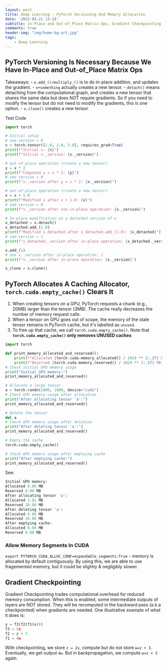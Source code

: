```yaml
---
layout: post
title: Deep Learning - PyTorch Versioning And Memory Allocation
date: '2022-03-21 13:19'
subtitle: In-Place and Out-of_Place Matrix Ops, Gradient Checkpointing
comments: true
header-img: "img/home-bg-art.jpg"
tags:
    - Deep Learning
---
```


## PyTorch Versioning Is Necessary Because We Have In-Place and Out-of_Place Matrix Ops

Takeaways:
    - `x.add_()/multiply_()` is to do in-place addition, and updates the gradient.
    - `x+something` actually creates a new tensor.
    - `detach()` means detaching from the computational graph, and creates a new tensor that shares the same data but does NOT require gradients. So if you need to modify the tensor but do not need to modify the gradients, this is one option.
    - `x.clone()` creates a new tensor

Test Code

```python
import torch

# Initial setup
# see version = 0
x = torch.tensor([1.0, 2.0, 3.0], requires_grad=True)
print(f"Initial x: {x}")
print(f"Initial x._version: {x._version}")

# out-of-place operation (create a new tensor)
y = x * 2
print(f"Computed y = x * 2: {y}")
# see version = 0
print(f"x._version after y = x * 2: {x._version}")

# out-of-place operation (create a new tensor)
x = x + 1.0
print(f"Modified x after x + 1.0: {x}")
# see version = 0
print(f"x._version after non-in-place operation: {x._version}")

# In-place modification on a detached version of x
x_detached = x.detach()
x_detached.add_(1.0)
print(f"Modified x_detached after x_detached.add_(1.0): {x_detached}")
# see version = 1
print(f"x_detached._version after in-place operation: {x_detached._version}")

x.add_(1)
# See x._version after in-place operation: 2
print(f"x._version after in-place operation: {x._version}")

x_clone = x.clone()
```

## PyTorch Allocates A Caching Allocator, `torch.cuda.empty_cache()` Clears It

1. When creating tensors on a GPU, PyTorch requests a chunk (e.g., 20MB) larger than the tensor (3MB). The cache really decreases the number of memory request calls.
2. When a tensor on GPU goes out of scope, the memory of the stale tensor remains in PyTorch cache, but it's labelled as `unused`.
3. To free up that cache, we call `torch.cuda.empty_cache()`. Note that **`torch.cuda.empty_cache()` only removes UNUSED caches**

```python
import torch

def print_memory_allocated_and_reserved():
    print(f"Allocated {torch.cuda.memory_allocated() / 1024 ** 2:.2f} MB")
    print(f"Reserved {torch.cuda.memory_reserved() / 1024 ** 2:.2f} MB")
# Check initial GPU memory usage
print("Initial GPU memory:")
print_memory_allocated_and_reserved()

# Allocate a large tensor
a = torch.randn(1000, 1000, device="cuda")
# Check GPU memory usage after allocation
print("After allocating tensor 'a':")
print_memory_allocated_and_reserved()

# Delete the tensor
del a
# Check GPU memory usage after deletion
print("After deleting tensor 'a':")
print_memory_allocated_and_reserved()

# Empty the cache
torch.cuda.empty_cache()

# Check GPU memory usage after emptying cache
print("After emptying cache:")
print_memory_allocated_and_reserved()
```

See:

```python
Initial GPU memory:
Allocated 0.00 MB
Reserved 0.00 MB
After allocating tensor 'a':
Allocated 3.81 MB
Reserved 20.00 MB
After deleting tensor 'a':
Allocated 0.00 MB
Reserved 20.00 MB
After emptying cache:
Allocated 0.00 MB
Reserved 0.00 MB
```

### Allow Memory Segments In CUDA

`export PYTORCH_CUDA_ALLOC_CONF=expandable_segments:True`
    - memory is allocated by default contiguously. By using this, we are able to use fragemented memory, but it could be slightly & negligibly slower.

## Gradient Checkpointing

Gradient Checkpointing trades computational overhead for reduced memory consumption. When this is enabled, some intermediate outputs of layers are NOT stored. They will be recomputed in the backward pass (a.k.a checkpointed) when gradients are needed. One illustrative example of what it does is:

```python
y = f3(f2(f1(x)))
f3 = 2x
f2 = z + 3
f1 = 4w
```

With checkpointing, we store `z = 2x`, compute but do not store `w=z + 3`. Eventually, we get output `4w`. But in backpropagation, we compute `w=z + 3` again.
